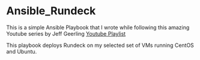 # Ansible_Rundeck

This is a simple Ansible Playbook that I wrote while following this amazing Youtube series by Jeff Geerling
[Youtube Playlist](https://www.youtube.com/playlist?list=PL2_OBreMn7FqZkvMYt6ATmgC0KAGGJNAN)

This playbook deploys Rundeck on my selected set of VMs running CentOS and Ubuntu.
